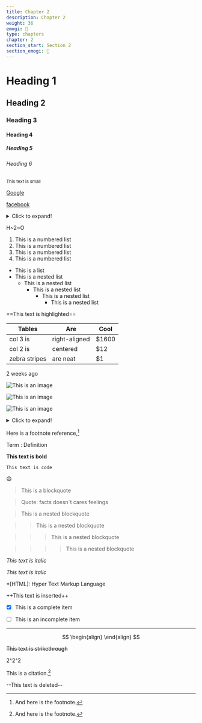 ```yaml
---
title: Chapter 2
description: Chapter 2
weight: 36
emogi: 🤫
type: chapters
chapter: 2
section_start: Section 2
section_emogi: 🤮
---
```



# Heading 1 
## Heading 2 
### Heading 3 
#### Heading 4 
##### Heading 5 
###### Heading 6 


<sub>This text is small</sub>


[Google](https://www.google.com)

[facebook](https://www.facebook.com "This is a title")


<details>
<summary>Click to expand!</summary>
</details>


H~2~O


1. This is a numbered list
2. This is a numbered list
3. This is a numbered list
4. This is a numbered list
- This is a list
- This is a nested list
	- This is a nested list
		- This is a nested list
			- This is a nested list
				- This is a nested list


==This text is highlighted==


| Tables | Are | Cool |
| --- | --- | --- |
| col 3 is | right-aligned | $1600 |
| col 2 is | centered | $12 |
| zebra stripes | are neat | $1 |


<time datetime="2013-04-06T12:32+00:00">2 weeks ago</time>


![This is an image](https://www.google.com/images/branding/googlelogo/1x/googlelogo_color_272x92dp.png)

![This is an image](https://images.pexels.com/photos/14980905/pexels-photo-14980905.jpeg "This is a title")

![This is an image](https://images.pexels.com/photos/1612351/pexels-photo-1612351.jpeg)


<details>
<summary>Click to expand!</summary>
</details>


Here is a footnote reference,[^1]
[^1]: And here is the footnote.


Term
: Definition


**This text is bold**


`This text is code`


:smile:


> This is a blockquote

> Quote: facts doesn`t cares feelings 

> This is a nested blockquote

>> This is a nested blockquote

>>> This is a nested blockquote

>>>> This is a nested blockquote


*This text is italic*

_This text is italic_


*[HTML]: Hyper Text Markup Language


++This text is inserted++


- [x] This is a complete item
- [ ] This is an incomplete item


---


$$
\begin{align}
\end{align}
$$


~~This text is strikethrough~~


2^2^2


This is a citation.[^1]
[^1]: This is a citation.


--This text is deleted--
